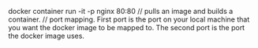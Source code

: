 docker container run -it -p nginx 80:80
// pulls an image and builds a container.
// port mapping. First port is the port on your local machine that you want the docker image to be mapped to. The second port is the port the docker image uses.
